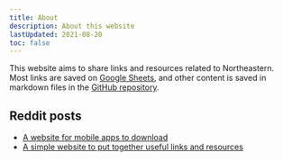```yaml
---
title: About
description: About this website
lastUpdated: 2021-08-20
toc: false
---
```


This website aims to share links and resources related to Northeastern. Most links are saved on [Google Sheets](https://docs.google.com/spreadsheets/d/1EpqttYamRgsOIj84_t19SymIuXhD1fgbg6EG1zIoMJM/edit#gid=1558207367), and other content is saved in markdown files in the [GitHub repository](https://github.com/ninest/huskinfo).

## Reddit posts
- [A website for mobile apps to download](https://www.reddit.com/r/NEU/comments/p7jrs6/a_website_for_mobile_apps_to_download/)
- [A simple website to put together useful links and resources](https://www.reddit.com/r/NEU/comments/orw38h/i_made_a_simple_website_to_put_together_useful/)